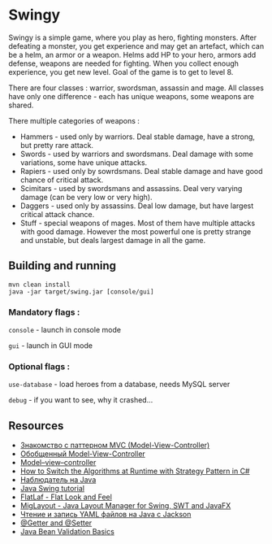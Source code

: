# Swingy

Swingy is a simple game, where you play as hero, fighting monsters.
After defeating a monster, you get experience and may get an artefact,
which can be a helm, an armor or a weapon. Helms add HP to your hero,
armors add defense, weapons are needed for fighting. When you collect
enough experience, you get new level. Goal of the game is to get to level 8.

There are four classes : warrior, swordsman, assassin and mage.
All classes have only one difference - each has unique weapons, some weapons are shared.

There multiple categories of weapons :
* Hammers - used only by warriors. Deal stable damage, have a strong, but pretty rare attack. 
* Swords - used by warriors and swordsmans. Deal damage with some variations, some have unique attacks.
* Rapiers - used only by sowrdsmans. Deal stable damage and have good chance of critical attack.
* Scimitars - used by swordsmans and assassins. Deal very varying damage (can be very low or very high).
* Daggers - used only by assassins. Deal low damage, but have largest critical attack chance.
* Stuff - special weapons of mages. Most of them have multiple attacks with good damage. However the most
  powerful one is pretty strange and unstable, but deals largest damage in all the game. 


## Building and running

```
mvn clean install
java -jar target/swing.jar [console/gui]
```

### Mandatory flags :

`console` -  launch in console mode

`gui` -  launch in GUI mode

### Optional flags :
`use-database`  -  load heroes from a database, needs MySQL server

`debug`         -  if you want to see, why it crashed...

## Resources

* [Знакомство с паттерном MVC (Model-View-Controller)](https://javarush.ru/groups/posts/2536-chastjh-7-znakomstvo-s-patternom-mvc-model-view-controller)
* [Обобщенный Model-View-Controller](https://www.rsdn.org/article/patterns/generic-mvc.xml#EEGAC)
* [Model–view–controller](https://en.wikipedia.org/wiki/Model–view–controller)
* [How to Switch the Algorithms at Runtime with Strategy Pattern in C#](https://medium.com/net-core/how-to-switch-the-algorithms-at-runtime-with-strategy-pattern-in-c-43fec29a1702)
* [Наблюдатель на Java](https://refactoring.guru/ru/design-patterns/observer/java/example)
* [Java Swing tutorial](http://zetcode.com/javaswing/)
* [FlatLaf - Flat Look and Feel](https://www.formdev.com/flatlaf/)
* [MigLayout - Java Layout Manager for Swing, SWT and JavaFX](http://www.miglayout.com)
* [Чтение и запись YAML файлов на Java с Jackson](https://dev-gang.ru/article/cztenie-i-zapis-yaml-failov-na-java-s-jackson-r81jqcddv0/)
* [@Getter and @Setter](https://projectlombok.org/features/GetterSetter)
* [Java Bean Validation Basics](https://www.baeldung.com/javax-validation)